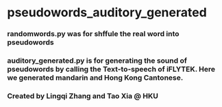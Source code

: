 # pseudowords_auditory_generated

### randomwords.py was for shffule the real word into pseudowords

### auditory_generated.py is for generating the sound of pseudowords by calling the Text-to-speech of iFLYTEK. Here we generated mandarin and Hong Kong Cantonese.

### Created by Lingqi Zhang and Tao Xia @ HKU
